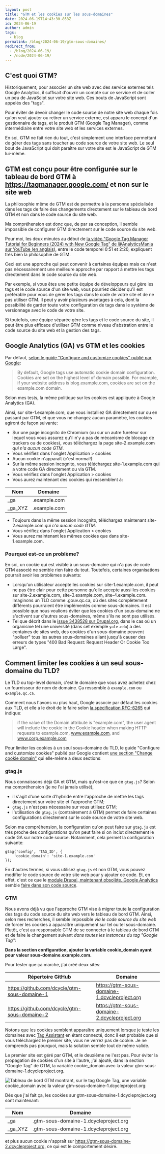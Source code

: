 ```yaml
---
layout: post
title: "GTM et les cookies sur les sous-domaines"
date: 2024-06-19T14:43:30.853Z
id: 2024-06-19
author: admin
tags:
  - blog
permalink: /blog/2024-06-19/gtm-sous-domaines/
redirect_from:
  - /blog/2024-06-19/
  - /node/2024-06-19/
---
```


C'est quoi GTM?
-----

Historiquement, pour associer un site web avec des service externes tels Google Analytics, il suffisait d'ouvrir un compte sur ce service et de coller un peu de JavaScipt sur votre site web. Ces bouts de JavaScript sont appelés des "tags".

Pour éviter de devoir changer le code source de notre site web chaque fois qu'on veut ajouter ou retirer un service externe, est apparu le concept d'un gestionnaire de tags, et le produit GTM (Google Tag Manager), comme intermédiaire entre votre site web et les services externes.

En soi, GTM ne fait rien du tout, c'est simplement une interface permettant de gérer des tags sans toucher au code source de votre site web. Le seul bout de JavaScript qui doit paraître sur votre site est le JavaScript de GTM lui-même.

GTM est conçu pour être configurée sur le tableau de bord GTM à <https://tagmanager.google.com/> et non sur le site web
-----

La philosophie même de GTM est de permettre à la personne spécialisée dans les tags de faire des changements directement sur le tableau de bord GTM et non dans le code source du site web.

Ma compréhension est donc que, de par sa conception, il semble impossible de configurer GTM directement sur le code source du site web.

Pour moi, les deux minutes au début de [la vidéo "Google Tag Manager Tutorial for Beginners (2024) with New Google Tag" de @AnalyticsMania sur YouTube (en anglais)](https://youtu.be/DiAgCihHW58?si=y36nPuxQZgYkAxmL&t=46), entre le code temporel 0:51 et 2:20, expliquent très bien la philosophie de GTM.

Ceci est une approche qui peut convenir à certaines équipes mais ce n'est pas nécessairement une meilleure approche par rapport à mettre les tags directement dans le code source du site web.

Par exemple, si vous êtes une petite équipe de développeurs qui gère les tags et le code source d'un site web, vous pourriez décider qu'il est préférable pour vous de gérer les tags dans le code de votre site et de ne pas utiliser GTM. Il peut y avoir plusieurs avantages à cela, dont la possibilité de garder toute votre configuration de tags dans le système de versionnage avec le code de votre site.

Si toutefois, une équipe séparée gère les tags et le code source du site, il peut être plus efficace d'utiliser GTM comme niveau d'abstration entre le code source du site web et la gestion des tags.

Google Analytics (GA) vs GTM et les cookies
-----

Par défaut, [selon le guide "Configure and customize cookies" publié par Google](https://developers.google.com/tag-platform/security/guides/customize-cookies):

> By default, Google tags use automatic cookie domain configuration. Cookies are set on the highest level of domain possible. For example, if your website address is blog.example.com, cookies are set on the example.com domain.

Selon mes tests, la même politique sur les cookies est appliquée à Google Analytics (GA).

Ainsi, sur site-1.example.com, que vous installiez GA directement sur ou en passant par GTM, et que vous ne changez aucun paramètre, les cookies agiront de façon suivante:

* Sur une page incognito de Chromium (ou sur un autre fureteur sur lequel vous vous assurez qu'il n'y a pas de mécanisme de blocage de trackers ou de cookies), vous téléchargez la page site-2.example.com *qui n'a aucun code GTM*.
* Vous vérifiez dans l'onglet Application &gt; cookies
* Aucun cookie n'apparaît (c'est normal!)
* Sur la même session incognito, vous téléchargez site-1.example.com qui a votre code GA directement ou via GTM.
* Vous vérifiez dans l'onglet Application &gt; cookies
* Vous aurez maintenant des cookies qui ressemblent à:

| Nom      | Domaine      |
|----------|--------------|
| _ga      | .example.com |
| _ga_XYZ  | .example.com |

* Toujours dans la même session incognito, téléchargez maintenant site-2.example.com *qui n'a aucun code GTM*.
* Vous vérifiez dans l'onglet Application &gt; cookies
* Vous aurez maintenant les mêmes cookies que dans site-1.example.com.

### Pourquoi est-ce un problème?

En soi, un cookie qui est visible à un sous-domaine qui n'a pas de code GTM associé ne semble rien faire du tout. Toutefois, certaines organisations pourrait avoir les problèmes suivants:

* Lorsqu'un utilisateur accepte les cookies sur site-1.example.com, il peut ne pas être clair pour cette personne qu'elle accepte aussi les cookies sur site-2.example.com, site-3.example.com, site-4.example.com. Imaginons un TLD comme .gouv.qc.ca, où des sites complètement différents pourraient être implémentés comme sous-domaines. Il est possible que nous voulions éviter que les cookies d'un sous-domaine ne s'activent sur d'autres sous-domaines, même s'ils ne sont pas utilisés.
* Tel que décrit dans le [issue 3438528 sur Drupal.org](https://www.drupal.org/project/google_tag/issues/3438528), dans le cas où un organisme tel une université (dans cet exemple `yale.edu`) a des centaines de sites web, des cookies d'un sous-domaine peuvent "polluer" tous les autres sous-domaines allant jusqu'à causer des erreurs de types "400 Bad Request: Request Header Or Cookie Too Large".

Comment limiter les cookies à un seul sous-domaine du TLD?
-----

Le TLD ou top-level domain, c'est le domaine que vous avez achetez chez un fournisseur de nom de domaine. Ça ressemble à `example.com` ou `example.qc.ca`.

Comment nous l'avons vu plus haut, Google associe par défaut les cookies aux TLD, et elle a le droit de le faire selon [la spécification RFC-6265](https://www.rfc-editor.org/rfc/rfc6265) qui indique:

> if the value of the Domain attribute is "example.com", the user agent will include the cookie in the Cookie header when making HTTP requests to example.com, www.example.com, and www.corp.example.com

Pour limiter les cookies à un seul sous-domaine du TLD, le guide "Configure and customize cookies" publié par Google contient [une section "Change cookie domain"](https://developers.google.com/tag-platform/security/guides/customize-cookies#tag-manager) qui elle-même a deux sections:

### gtag.js

Nous connaissons déjà GA et GTM, mais qu'est-ce que ce `gtag.js`? Selon ma compréhension (je ne l'ai jamais utilisé),

* il s'agit d'une sorte d'hybride entre l'approche de mettre les tags directement sur votre site et l'approche GTM;
* `gtag.js` n'est pas nécessaire sur vous utilisez GTM;
* l'utilisation de `gtag.js` (contrairement à GTM) permet de faire certaines configurations directement sur le code source de votre site web.

Selon ma compréhension, la configuration qu'on peut faire sur `gtag.js` est très proche des configurations qu'on peut faire si on inclut directement le code GA sur notre code source. Notamment, cela permet la configuration suivante:

    gtag('config', 'TAG_ID', {
        'cookie_domain': 'site-1.example.com'
    });

En d'autres termes, si vous utilisez `gtag.js` et non GTM, vous pouvez modifier le code source de votre site web pour y ajouter ce code. Et, en effet, c'est ce que le [module Drupal, maintenant obsolète, Google Analytics](https://www.drupal.org/project/google_analytics) semble [faire dans son code source](https://git.drupalcode.org/project/google_analytics/-/blob/4.x/src/EventSubscriber/GoogleAnalyticsConfig/DefaultConfig.php?ref_type=heads#L83-89).

### GTM

Nous avons déjà vu que l'approche GTM vise à migrer toute la configuration des tags du code source du site web vers le tableau de bord GTM. Ainsi, selon mes recherches, il semble impossible _via le code source du site web_ de forcer les cookies à apparaître uniquement sur tel ou tel sous-domaine. Plutôt, c'est au responsable GTM de se connecter à le tableau de bord GTM et de faire le changement suivant _dans toutes les instances du tag "Google Tag"_:

**Dans la section configuration, ajouter la variable cookie_domain ayant pour valeur sous-domaine.example.com**.

Pour tester que ça marche, j'ai créé deux sites:

| Répertoire GitHub                              | Domaine                                        |
|------------------------------------------------|------------------------------------------------|
| <https://github.com/dcycle/gtm-sous-domaine-1> | <https://gtm-sous-domaine-1.dcycleproject.org> |
| <https://github.com/dcycle/gtm-sous-domaine-2> | <https://gtm-sous-domaine-2.dcycleproject.org> |

Notons que les cookies semblent apparaître uniquement lorsque je teste les domaines avec [Tag Assistant](http://tagassistant.google.com) en étant connecté, donc il est probable que si vous téléchargiez le premier site, vous ne verrez pas de cookie. Je ne comprends pas pourquoi, mais la solution semble tout de même valide.

Le premier site est géré par GTM, et le deuxième ne l'est pas. Pour éviter la propagation de cookies d'un site à l'autre, j'ai ajouté, dans la section "Google Tag" de GTM, la variable cookie_domain avec la valeur gtm-sous-domaine-1.dcycleproject.org.

<img src="/assets/uploads/variable-cookie-domain-gtm.jpg" alt="Tableau de bord GTM montrant, sur le tag Google Tag, une variable cookie_domain avec la valeur gtm-sous-domaine-1.dcycleproject.org"/>

Dès que j'ai fait ça, les cookies sur gtm-sous-domaine-1.dcycleproject.org sont maintenant:

| Nom      | Domaine      |
|----------|--------------|
| _ga      | .gtm-sous-domaine-1.dcycleproject.org |
| _ga_XYZ  | .gtm-sous-domaine-1.dcycleproject.org |

et plus aucun cookie n'appraît sur https://gtm-sous-domaine-2.dcycleproject.org, ce qui est le comportement désiré.
